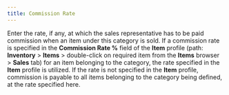 ```yaml
---
title: Commission Rate
---
```



Enter the rate, if any, at which the sales representative has to be  paid commission when an item under this category is sold. If a commission  rate is specified in the **Commission Rate 
 %** field of the **Item**  profile (path: **Inventory** >  **Items** > double-click on required  item from the **Items** browser >  **Sales** tab) for an item belonging  to the category, the rate specified in the **Item**  profile is utilized. If the rate is not specified in the **Item**  profile, commission is payable to all items belonging to the category  being defined, at the rate specified here.
